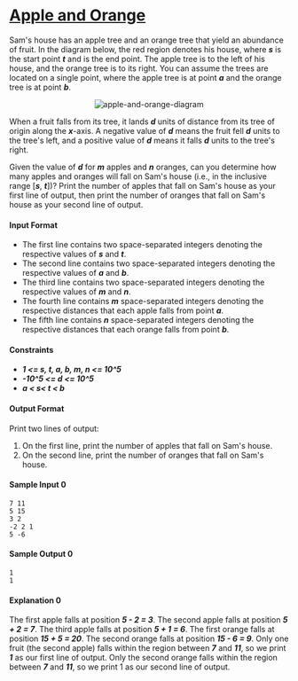 # [Apple and Orange](https://www.hackerrank.com/challenges/apple-and-orange)

Sam's house has an apple tree and an orange tree that yield an abundance of fruit. In the diagram below, the red region denotes his house, where __*s*__ is the start point __*t*__ and  is the end point. The apple tree is to the left of his house, and the orange tree is to its right. You can assume the trees are located on a single point, where the apple tree is at point __*a*__ and the orange tree is at point __*b*__.

<p align="center">
  <img src="https://github.com/joshuatvernon/coding-challenges/blob/master/Hackerrank/Algorithms/Implementation/02.%20Apple%20and%20Orange/img/apple-and-orange-1.png" alt="apple-and-orange-diagram">
</p>

When a fruit falls from its tree, it lands __*d*__ units of distance from its tree of origin along the __*x*__-axis. A negative value of __*d*__ means the fruit fell __*d*__ units to the tree's left, and a positive value of __*d*__ means it falls __*d*__ units to the tree's right.

Given the value of __*d*__ for __*m*__ apples and __*n*__ oranges, can you determine how many apples and oranges will fall on Sam's house (i.e., in the inclusive range [__*s*__, __*t*__])? Print the number of apples that fall on Sam's house as your first line of output, then print the number of oranges that fall on Sam's house as your second line of output.

#### Input Format

* The first line contains two space-separated integers denoting the respective values of __*s*__ and __*t*__.
* The second line contains two space-separated integers denoting the respective values of __*a*__ and __*b*__.
* The third line contains two space-separated integers denoting the respective values of __*m*__ and __*n*__.
* The fourth line contains __*m*__ space-separated integers denoting the respective distances that each apple falls from point __*a*__.
* The fifth line contains __*n*__ space-separated integers denoting the respective distances that each orange falls from point __*b*__.

#### Constraints
* __*1 <= s, t, a, b, m, n <= 10^5*__
* __*-10^5 <= d <= 10^5*__
* __*a < s< t < b*__

#### Output Format
Print two lines of output:
1. On the first line, print the number of apples that fall on Sam's house.
2. On the second line, print the number of oranges that fall on Sam's house.

#### Sample Input 0
```
7 11
5 15
3 2
-2 2 1
5 -6
```

#### Sample Output 0
```
1
1
```

#### Explanation 0
The first apple falls at position __*5 - 2 = 3*__. 
The second apple falls at position __*5 + 2 = 7*__. 
The third apple falls at position __*5 + 1 = 6*__. 
The first orange falls at position __*15 + 5 = 20*__. 
The second orange falls at position __*15 - 6 = 9*__. 
Only one fruit (the second apple) falls within the region between __*7*__ and __*11*__, so we print __*1*__ as our first line of output. 
Only the second orange falls within the region between __*7*__ and __*11*__, so we print 1 as our second line of output.

